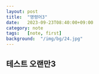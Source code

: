 ```yaml
---
layout: post
title:  "명령어3"
date:   2023-09-23T08:40:00+09:00
category: note
tags:	[note, first]
background:  "/img/bg/24.jpg"
---
```

## 테스트 오랜만3